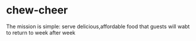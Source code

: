 # chew-cheer

The mission is simple: serve delicious,affordable food that guests will wabt to return to week after week
